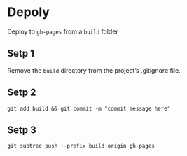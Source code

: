 # Depoly 
Deploy to `gh-pages` from a `build` folder

## Setp 1
Remove the `build` directory from the project’s .gitignore file.

## Setp 2
```
git add build && git commit -m "commit message here"
```

## Setp 3
```
git subtree push --prefix build origin gh-pages
```
